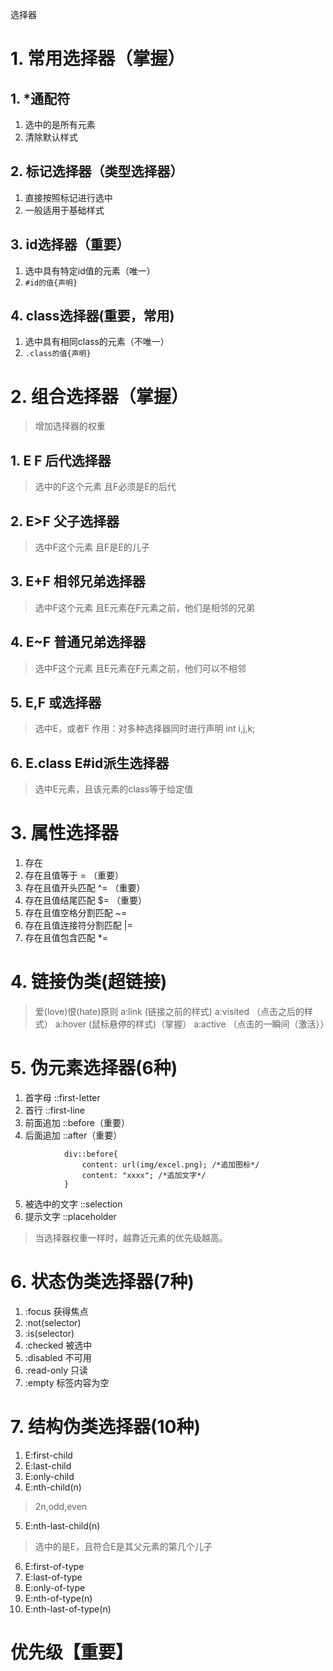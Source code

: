 选择器
# 1. 常用选择器（掌握）
## 1. *通配符
1. 选中的是所有元素
2. 清除默认样式
## 2. 标记选择器（类型选择器）
1. 直接按照标记进行选中
2. 一般适用于基础样式
## 3. id选择器（重要）
1. 选中具有特定id值的元素（唯一）
2. ```#id的值{声明}```
## 4. class选择器(重要，常用)
1. 选中具有相同class的元素（不唯一）
2. ```.class的值{声明}```
# 2. 组合选择器（掌握）
> 增加选择器的权重
## 1.  E F 后代选择器
> 选中的F这个元素
> 且F必须是E的后代
## 2.  E>F 父子选择器
> 选中F这个元素
> 且F是E的儿子
## 3.  E+F 相邻兄弟选择器
> 选中F这个元素
> 且E元素在F元素之前，他们是相邻的兄弟
## 4.  E~F 普通兄弟选择器
> 选中F这个元素
> 且E元素在F元素之前，他们可以不相邻
## 5.  E,F 或选择器
> 选中E，或者F
> 作用：对多种选择器同时进行声明    int i,j,k;
## 6.  E.class E#id派生选择器
> 选中E元素，且该元素的class等于给定值
# 3. 属性选择器
1.  存在
2.  存在且值等于    = （重要）
3.  存在且值开头匹配    ^=  （重要）
4.  存在且值结尾匹配    $=   （重要） 
5.  存在且值空格分割匹配    ~=
6.  存在且值连接符分割匹配  |=
7.  存在且值包含匹配    *=
# 4. 链接伪类(超链接)
> 爱(love)恨(hate)原则
> a:link (链接之前的样式)
> a:visited （点击之后的样式）
> a:hover (鼠标悬停的样式)（掌握）
> a:active （点击的一瞬间（激活））
# 5. 伪元素选择器(6种)
1.  首字母    ::first-letter
2.  首行        ::first-line
3.  前面追加  ::before（重要）
4.  后面追加  ::after（重要）
```
			div::before{
				content: url(img/excel.png); /*追加图标*/
				content: "xxxx"; /*追加文字*/
			}
```
5.  被选中的文字  ::selection
6.  提示文字  ::placeholder
> 当选择器权重一样时，越靠近元素的优先级越高。
# 6. 状态伪类选择器(7种)
1.  :focus 获得焦点
2.  :not(selector)
3.  :is(selector)
4.  :checked 被选中
5.  :disabled 不可用
6.  :read-only 只读
7.  :empty 标签内容为空
# 7. 结构伪类选择器(10种)
1.  E:first-child
2.  E:last-child
3.  E:only-child
4.  E:nth-child(n)
> 2n,odd,even
5.  E:nth-last-child(n)
> 选中的是E，且符合E是其父元素的第几个儿子
6.  E:first-of-type
7.  E:last-of-type
8. E:only-of-type
9. E:nth-of-type(n)
10. E:nth-last-of-type(n)
# 优先级【重要】
